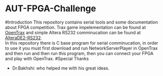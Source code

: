 AUT-FPGA-Challenge
==============
#Introduction
This repository contains serial tools and some documentation about FPGA competition.
Trax game impelementation can be found at [OpenTrax](https://github.com/1995parham/OpenTrax)
and simple Altera RS232 comminucation
can be found at [AlteraDE2-RS232](https://github.com/1995parham/AlteraDE2-RS232).  
In this repository there is C base program for serial comminucation, in order to use it you must
first download and run NetworkServerPlayer in OpenTrax and then run and then run this program, then
you can connect your FPGA and play with OpenTrax.
#Special Thanks
* Dr.Bakhshi: who helped me with his great ideas.

